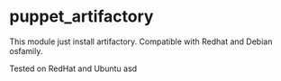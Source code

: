 # puppet_artifactory

This module just install artifactory.
Compatible with Redhat and Debian osfamily. 

Tested on RedHat and Ubuntu
asd
